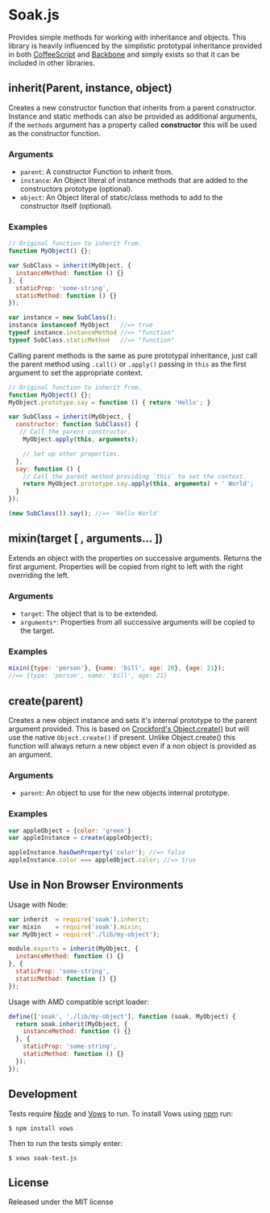 Soak.js
=======

Provides simple methods for working with inheritance and objects. This
library is heavily influenced by the simplistic prototypal inheritance
provided in both [CoffeeScript][] and [Backbone][] and simply exists so that
it can be included in other libraries.

[CoffeeScript]: http://jashkenas.github.com/coffee-script/
[Backbone]: http://documentcloud.github.com/backbone/

inherit(Parent, instance, object)
------------------------------------

Creates a new constructor function that inherits from a parent constructor.
Instance and static methods can also be provided as additional arguments, if the
`methods` argument has a property called __constructor__ this will be
used as the constructor function.

### Arguments

 - `parent`: A constructor Function to inherit from.
 - `instance`: An Object literal of instance methods that are added to the
    constructors prototype (optional).
 - `object`: An Object literal of static/class methods to add to the
    constructor itself (optional).

### Examples

```javascript
// Original function to inherit from.
function MyObject() {};

var SubClass = inherit(MyObject, {
  instanceMethod: function () {}
}, {
  staticProp: 'some-string',
  staticMethod: function () {}
});

var instance = new SubClass();
instance instanceof MyObject   //=> true
typeof instance.instanceMethod //=> "function"
typeof SubClass.staticMethod   //=> "function"
```

Calling parent methods is the same as pure prototypal inheritance, just call the
parent method using `.call()` or `.apply()` passing in `this` as the first argument
to set the appropriate context.

```javascript
// Original function to inherit from.
function MyObject() {};
MyObject.prototype.say = function () { return 'Hello'; }

var SubClass = inherit(MyObject, {
  constructor: function SubClass() {
   // Call the parent constructor.
    MyObject.apply(this, arguments);

    // Set up other properties.
  },
  say: function () {
    // Call the parent method providing `this` to set the context.
    return MyObject.prototype.say.apply(this, arguments) + ' World';
  }
});

(new SubClass()).say(); //=> 'Hello World'
```

mixin(target [ , arguments... ])
--------------------------------

Extends an object with the properties on successive arguments. Returns the
first argument. Properties will be copied from right to left with the right
overriding the left.

### Arguments

 - `target`: The object that is to be extended.
 - `arguments*`: Properties from all successive arguments will be copied to the target.

### Examples

```javascript
mixin({type: 'person'}, {name: 'bill', age: 20}, {age: 21});
//=> {type: 'person', name: 'bill', age: 21}
```

create(parent)
--------------

Creates a new object instance and sets it's internal prototype to the parent
argument provided. This is based on [Crockford's Object.create()][#create] but
will use the native `Object.create()` if present. Unlike Object.create() this
function will always return a new object even if a non object is provided as an
argument.

[#create]: http://javascript.crockford.com/prototypal.html

### Arguments

 - `parent`: An object to use for the new objects internal prototype.

### Examples

```javascript
var appleObject = {color: 'green'}
var appleInstance = create(appleObject);

appleInstance.hasOwnProperty('color'); //=> false
appleInstance.color === appleObject.color; //=> true
```

Use in Non Browser Environments
-------------------------------

Usage with Node:

```javascript
var inherit  = require('soak').inherit;
var mixin    = require('soak').mixin;
var MyObject = require('./lib/my-object');

module.exports = inherit(MyObject, {
  instanceMethod: function () {}
}, {
  staticProp: 'some-string',
  staticMethod: function () {}
});
```

Usage with AMD compatible script loader:

```javascript
define(['soak', './lib/my-object'], function (soak, MyObject) {
  return soak.inherit(MyObject, {
    instanceMethod: function () {}
  }, {
    staticProp: 'some-string',
    staticMethod: function () {}
  });
});
```

Development
-----------

Tests require [Node][] and [Vows][] to run. To install Vows
using [npm][] run:

    $ npm install vows

Then to run the tests simply enter:

    $ vows soak-test.js

[Node]: http://nodejs.org/
[Vows]: http://vowsjs.org/
[npm]:  http://npmjs.org/

License
-------

Released under the MIT license
